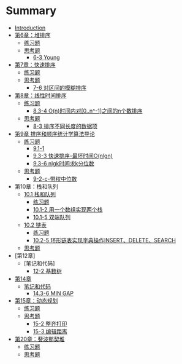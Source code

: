 # Summary

* [Introduction](README.md)
* [第6章：堆排序](Chapter6/Introduction.md)
   * [练习题](Chapter6/Exercise.md)
   * [思考题](Chapter6/Thinking.md)
      * [6-3 Young](Chapter6/6-3-young.md)
* [第7章：快速排序](Chapter7/Introduction.md)
   * [练习题](Chapter7/Exercise.md)
   * [思考题](Chapter7/Thinking.md)
      * [7-6 对区间的模糊排序](Chapter7/7-6.md)
* [第8章：线性时间排序](Chapter8/Introduction.md)
   * [练习题](Chapter8/Exercise.md)
      * [8.3-4 O(n)时间内对[0..n^-1]之间的n个数排序](Chapter8/8.3-4.md)
   * [思考题](Chapter8/Thinking.md)
      * [8-3 排序不同长度的数据项](Chapter8/8-3.md)
* [第9章 排序和顺序统计学算法导论](Chapter9/Introduction.md)
   * [练习题](Chapter9/Exercise.md)
      * [9.1-1](Chapter9/Exercise/9.1-1-second_smallest_element.md)
      * [9.3-3 快速排序-最坏时间O(nlgn)](Chapter9/Exercise/9.3-3.md)
      * [9.3-6 nlgk时间求k分位数](Chapter9/Exercise/9.3-6.md)
   * [思考题](Chapter9/Thinking.md)
      * [9-2-c-带权中位数](Chapter9/9-2-c.md)
* 第10章：栈和队列
   * [10.1 栈和队列](Chapter10/10-1/10-1-stack-and-queue.md)
      * [练习题](Chapter10/10-1/Exercise.md)
      * [10.1-2 用一个数组实现两个栈](Chapter10/10-1/10.1-2.md)
      * [10.1-5 双端队列](Chapter10/10-1/10.1-5.md)
   * [10.2 链表](Chapter10/10-2/Introduction.md)
      * [练习题](Chapter10/10-2/Exercise.md)
      * [10.2-5 环形链表实现字典操作INSERT、DELETE、SEARCH](Chapter10/10-2/10.2-5.md)
   * [思考题]()
* [第12章]
   * [笔记和代码]
      * [12-2 基数树](Chapter12/12-2-radix-tree.md)
* [第14章]()
   * [笔记和代码]()
      * [14.3-6 MIN GAP](Chapter14/14.3-6-MIN-GAP.md)
* [第15章：动态规划](Chapter15/Introduction.md)
   * [练习题](Chapter15/Exercise.md)
   * [思考题](Chapter15/Thinking.md)
      * [15-2 整齐打印](Chapter15/Thinking/15-2-tidy-print.md)
      * [15-3 编辑距离](Chapter15/Thinking/15-3-edit-distance.md)
* [第20章：斐波那契堆](Chapter20/Introduction.md)
   * [练习题](Chapter20/Exercise.md)
   * [思考题](Chapter20/Thinking.md)
